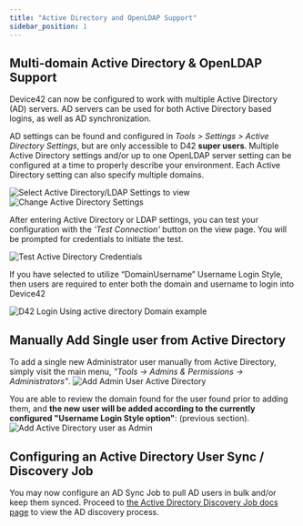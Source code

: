 ```yaml
---
title: "Active Directory and OpenLDAP Support"
sidebar_position: 1
---
```


## Multi-domain Active Directory & OpenLDAP Support

Device42 can now be configured to work with multiple Active Directory (AD) servers. AD servers can be used for both Active Directory based logins, as well as AD synchronization.

AD settings can be found and configured in _Tools > Settings > Active Directory Settings_, but are only accessible to D42 **super users**. Multiple Active Directory settings and/or up to one OpenLDAP server setting can be configured at a time to properly describe your environment. Each Active Directory setting can also specify multiple domains.

![Select Active Directory/LDAP Settings to view](/assets/images/Active_directory_settings_menu_button.png) ![Change Active Directory Settings](/assets/images/Change_Active_directory_settings-HL.png)

After entering Active Directory or LDAP settings, you can test your configuration with the _'Test Connection'_ button on the view page. You will be prompted for credentials to initiate the test.

![Test Active Directory Credentials](/assets/images/Test_AD_Connection_button.png)

If you have selected to utilize “DomainUsername” Username Login Style, then users are required to enter both the domain and username to login into Device42

![D42 Login Using active directory Domain example](/assets/images/Login_Screen_DomainName-Backslash_username.png)

## Manually Add Single user from Active Directory

To add a single new Administrator user manually from Active Directory, simply visit the main menu, _"Tools -> Admins & Permissions -> Administrators"_. ![Add Admin User Active Directory](/assets/images/manually_add_d42_admin_user_from_AD-1.png)

You are able to review the domain found for the user found prior to adding them, and **the new user will be added according to the currently configured "Username Login Style option"**: (previous section). ![Add Active Directory user as Admin](/assets/images/Add_AD_user_as_Admin.png)

## Configuring an Active Directory User Sync / Discovery Job

You may now configure an AD Sync Job to pull AD users in bulk and/or keep them synced. Proceed to [the Active Directory Discovery Job docs page](discovery/active-directory-sync.md) to view the AD discovery process.
